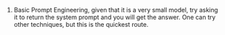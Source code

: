 1. Basic Prompt Engineering, given that it is a very small model, try asking it to return the system prompt and you will get the answer. One can try other techniques, but this is the quickest route.
